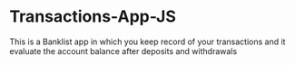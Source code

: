 # Transactions-App-JS
This is a Banklist app in which you keep record of your transactions and it evaluate the account balance after deposits and withdrawals
